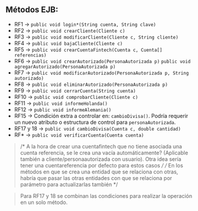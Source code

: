 ## Métodos EJB:

- RF1  -> `public void login*(String cuenta, String clave)`
- RF2  -> `public void crearCliente(Cliente c)`
- RF3  -> `public void modificarCliente(Cliente c, String cliente)`
- RF4  -> `public void bajaCliente(Cliente c)`
- RF5  -> `public void crearCuentaFintech(Cuenta c, Cuenta[] referencias)`
- RF6  -> `public void crearAutorizado(PersonaAutorizada p)`
          `public void agregarAutorizado(PersonaAutorizada p)`
- RF7  -> `public void modificarAutorizado(PersonaAutorizada p, String autorizado)`
- RF8  -> `public void eliminarAutorizado(PersonaAutorizada p)`
- RF9  -> `public void cerrarCuenta(String cuenta)`
- RF10 -> `public void comprobarCliente(Cliente c)`
- RF11 -> `public void informeHolanda()`
- RF12 -> `public void informeAlemania()`
- RF15 -> Condición extra a controlar en: `cambioDivisa()`. Podría requerir un nuevo atributo o estructura de control para `personaAutorizada`.
- RF17 y 18 -> `public void cambioDivisa(Cuenta c, double cantidad)`
- RF*  -> `public void verificarCuenta(Cuenta cuenta)`


>/* A la hora de crear una cuentafintech que no tiene asociada una cuenta referencia, se le crea una vacía automáticamente? (Aplicable también a cliente/personaautorizada con usuario). Otra idea sería tener una cuentareferencia por defecto para estos casos */
/* En los métodos en que se crea una entidad que se relaciona con otras, habría que pasar las otras entidades con que se relaciona por parámetro para actualizarlas también */

> Para RF17 y 18 se combinan las condiciones para realizar la operación en un solo método.
